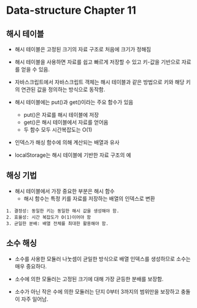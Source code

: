 # Data-structure Chapter 11
## 해시 테이블

- 해시 테이블은 고정된 크기의 자료 구조로 처음에 크기가 정해짐
- 해시 테이블을 사용하면 자료를 쉽고 빠르게 저장할 수 있고 키-값을 기반으로 자료를 얻을 수 있음.
- 자바스크립트에서 자바스크립트 객체는 해시 테이블과 같은 방법으로 키와 해당 키의 연관된 값을 정의하는 방식으로 동작함.
- 해시 테이블에는 put()과 get()이라는 주요 함수가 있음
  - put()은 자료를 해시 테이블에 저장
  - get()은 해시 테이블에서 자료를 얻어옴
  - 두 함수 모두 시간복잡도는 O(1)

- 인덱스가 해싱 함수에 의해 계산되는 배열과 유사
- localStorage는 해시 테이블에 기반한 자료 구조의 예

## 해싱 기법
- 해시 테이블에서 가장 중요한 부분은 해시 함수
  - 해시 함수는 특정 키를 자료를 저장하는 배열의 인덱스로 변환
```
1. 결정성: 동일한 키는 동일한 해시 값을 생성해야 함.
2. 효율성: 시간 복잡도가 O(1)이어야 함
3. 균일한 분배: 배열 전체를 최대한 활용해야 함.
```

## 소수 해싱
- 소수를 사용한 모듈러 나눗셈이 균일한 방식으로 배열 인덱스를 생성하므로 소수는 매우 중요하다.

- 소수에 의한 모듈러는 고정된 크기에 대해 가장 균등한 분배를 보장함.
- 소수가 아닌 작은 수에 의한 모듈러는 단지 0부터 3까지의 범위만을 보장하고 충돌이 자주 일어남.

